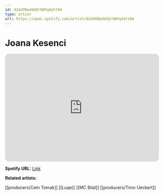 ```yaml
---
id: 4ZaUXNaebEQrSWFq4att4m
type: artist
url: https://open.spotify.com/artist/4ZaUXNaebEQrSWFq4att4m
---
```

# Joana Kesenci

<iframe style="border-radius:12px" src="https://open.spotify.com/embed/artist/4ZaUXNaebEQrSWFq4att4m" width="100%" height="352" frameBorder="0" allowfullscreen="" allow="autoplay; clipboard-write; encrypted-media; fullscreen; picture-in-picture" loading="lazy"></iframe>

**Spotify URL:** [Link](https://open.spotify.com/artist/4ZaUXNaebEQrSWFq4att4m)

**Related artists:**

[[producers/Cem Tomak]]
[[Luqe]]
[[MC Bilal]]
[[producers/Timo Ueckert]]
